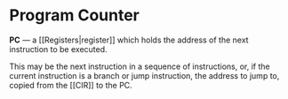 # Program Counter
**PC** — a [[Registers|register]] which holds the address of the next instruction to be
executed.

This may be the next instruction in a sequence of instructions, or, if the
current instruction is a branch or jump instruction, the address to jump to,
copied from the [[CIR]] to the PC.
